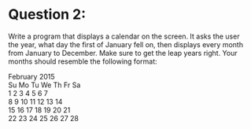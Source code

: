 # Question 2:  
Write a program that displays a calendar on the screen. It asks the user   
the year, what day the first of January fell on, then displays every month   
from January to December. Make sure to get the leap years right. Your   
months should resemble the following format:  

   February 2015        
Su Mo Tu We Th Fr Sa    
 1  2  3  4  5  6  7    
 8  9 10 11 12 13 14    
15 16 17 18 19 20 21    
22 23 24 25 26 27 28   
